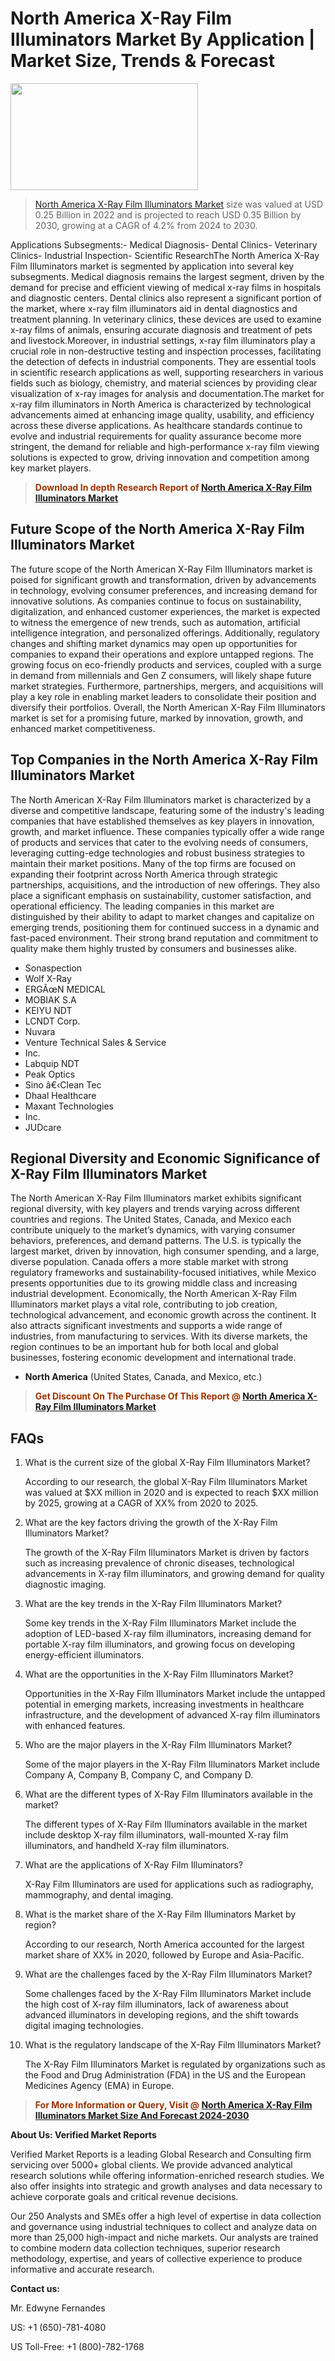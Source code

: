 <p><h1>North America X-Ray Film Illuminators Market By Application | Market Size, Trends & Forecast</h1><p><img class="aligncenter size-medium wp-image-105565" src="https://ffe5etoiles.com/wp-content/uploads/2025/01/MST7-300x171.png" alt="" width="300" height="171" /></p><blockquote><p><a href="https://www.verifiedmarketreports.com/download-sample/?rid=214402&utm_source=Github-NA&utm_medium=378" target="_blank">North America X-Ray Film Illuminators Market</a> size was valued at USD 0.25 Billion in 2022 and is projected to reach USD 0.35 Billion by 2030, growing at a CAGR of 4.2% from 2024 to 2030.</p></blockquote>Applications Subsegments:- Medical Diagnosis- Dental Clinics- Veterinary Clinics- Industrial Inspection- Scientific ResearchThe North America X-Ray Film Illuminators market is segmented by application into several key subsegments. Medical diagnosis remains the largest segment, driven by the demand for precise and efficient viewing of medical x-ray films in hospitals and diagnostic centers. Dental clinics also represent a significant portion of the market, where x-ray film illuminators aid in dental diagnostics and treatment planning. In veterinary clinics, these devices are used to examine x-ray films of animals, ensuring accurate diagnosis and treatment of pets and livestock.Moreover, in industrial settings, x-ray film illuminators play a crucial role in non-destructive testing and inspection processes, facilitating the detection of defects in industrial components. They are essential tools in scientific research applications as well, supporting researchers in various fields such as biology, chemistry, and material sciences by providing clear visualization of x-ray images for analysis and documentation.The market for x-ray film illuminators in North America is characterized by technological advancements aimed at enhancing image quality, usability, and efficiency across these diverse applications. As healthcare standards continue to evolve and industrial requirements for quality assurance become more stringent, the demand for reliable and high-performance x-ray film viewing solutions is expected to grow, driving innovation and competition among key market players.</p><blockquote><p><span style="color: #993300;"><strong>Download In depth Research Report of <a href="https://www.verifiedmarketreports.com/download-sample/?rid=214402&utm_source=Github-NA&utm_medium=378">North America X-Ray Film Illuminators Market</a></strong></span></p></blockquote><h2>Future Scope of the North America X-Ray Film Illuminators Market</h2><p>The future scope of the North American X-Ray Film Illuminators market is poised for significant growth and transformation, driven by advancements in technology, evolving consumer preferences, and increasing demand for innovative solutions. As companies continue to focus on sustainability, digitalization, and enhanced customer experiences, the market is expected to witness the emergence of new trends, such as automation, artificial intelligence integration, and personalized offerings. Additionally, regulatory changes and shifting market dynamics may open up opportunities for companies to expand their operations and explore untapped regions. The growing focus on eco-friendly products and services, coupled with a surge in demand from millennials and Gen Z consumers, will likely shape future market strategies. Furthermore, partnerships, mergers, and acquisitions will play a key role in enabling market leaders to consolidate their position and diversify their portfolios. Overall, the North American X-Ray Film Illuminators market is set for a promising future, marked by innovation, growth, and enhanced market competitiveness.</p><h2>Top Companies in the North America X-Ray Film Illuminators Market</h2><p>The North American X-Ray Film Illuminators market is characterized by a diverse and competitive landscape, featuring some of the industry's leading companies that have established themselves as key players in innovation, growth, and market influence. These companies typically offer a wide range of products and services that cater to the evolving needs of consumers, leveraging cutting-edge technologies and robust business strategies to maintain their market positions. Many of the top firms are focused on expanding their footprint across North America through strategic partnerships, acquisitions, and the introduction of new offerings. They also place a significant emphasis on sustainability, customer satisfaction, and operational efficiency. The leading companies in this market are distinguished by their ability to adapt to market changes and capitalize on emerging trends, positioning them for continued success in a dynamic and fast-paced environment. Their strong brand reputation and commitment to quality make them highly trusted by consumers and businesses alike.</p><p><ul><li>Sonaspection </li><li> Wolf X-Ray </li><li> ERGÃœN MEDICAL </li><li> MOBIAK S.A </li><li> KEIYU NDT </li><li> LCNDT Corp. </li><li> Nuvara </li><li> Venture Technical Sales & Service </li><li> Inc. </li><li> Labquip NDT </li><li> Peak Optics </li><li> Sino â€‹Clean Tec </li><li> Dhaal Healthcare </li><li> Maxant Technologies </li><li> Inc. </li><li> JUDcare</li></ul></p><h2>Regional Diversity and Economic Significance of X-Ray Film Illuminators Market</h2><p>The North American X-Ray Film Illuminators market exhibits significant regional diversity, with key players and trends varying across different countries and regions. The United States, Canada, and Mexico each contribute uniquely to the market’s dynamics, with varying consumer behaviors, preferences, and demand patterns. The U.S. is typically the largest market, driven by innovation, high consumer spending, and a large, diverse population. Canada offers a more stable market with strong regulatory frameworks and sustainability-focused initiatives, while Mexico presents opportunities due to its growing middle class and increasing industrial development. Economically, the North American X-Ray Film Illuminators market plays a vital role, contributing to job creation, technological advancement, and economic growth across the continent. It also attracts significant investments and supports a wide range of industries, from manufacturing to services. With its diverse markets, the region continues to be an important hub for both local and global businesses, fostering economic development and international trade.</p><ul> <li><strong>North America</strong> (United States, Canada, and Mexico, etc.)</li></ul><blockquote><p><span style="color: #993300;"><strong>Get Discount On The Purchase Of This Report @ <a href="https://www.verifiedmarketreports.com/ask-for-discount/?rid=214402&utm_source=Github-NA&utm_medium=378">North America X-Ray Film Illuminators Market</a></strong></span></p></blockquote><h2>FAQs</h2><p><ol> <li>What is the current size of the global X-Ray Film Illuminators Market?</div><div></li> <p>According to our research, the global X-Ray Film Illuminators Market was valued at $XX million in 2020 and is expected to reach $XX million by 2025, growing at a CAGR of XX% from 2020 to 2025.</p> <li>What are the key factors driving the growth of the X-Ray Film Illuminators Market?</div><div></li> <p>The growth of the X-Ray Film Illuminators Market is driven by factors such as increasing prevalence of chronic diseases, technological advancements in X-ray film illuminators, and growing demand for quality diagnostic imaging.</p> <li>What are the key trends in the X-Ray Film Illuminators Market?</div><div></li> <p>Some key trends in the X-Ray Film Illuminators Market include the adoption of LED-based X-ray film illuminators, increasing demand for portable X-ray film illuminators, and growing focus on developing energy-efficient illuminators.</p> <li>What are the opportunities in the X-Ray Film Illuminators Market?</div><div></li> <p>Opportunities in the X-Ray Film Illuminators Market include the untapped potential in emerging markets, increasing investments in healthcare infrastructure, and the development of advanced X-ray film illuminators with enhanced features.</p> <li>Who are the major players in the X-Ray Film Illuminators Market?</div><div></li> <p>Some of the major players in the X-Ray Film Illuminators Market include Company A, Company B, Company C, and Company D.</p> <li>What are the different types of X-Ray Film Illuminators available in the market?</div><div></li> <p>The different types of X-Ray Film Illuminators available in the market include desktop X-ray film illuminators, wall-mounted X-ray film illuminators, and handheld X-ray film illuminators.</p> <li>What are the applications of X-Ray Film Illuminators?</div><div></li> <p>X-Ray Film Illuminators are used for applications such as radiography, mammography, and dental imaging.</p> <li>What is the market share of the X-Ray Film Illuminators Market by region?</div><div></li> <p>According to our research, North America accounted for the largest market share of XX% in 2020, followed by Europe and Asia-Pacific.</p> <li>What are the challenges faced by the X-Ray Film Illuminators Market?</div><div></li> <p>Some challenges faced by the X-Ray Film Illuminators Market include the high cost of X-ray film illuminators, lack of awareness about advanced illuminators in developing regions, and the shift towards digital imaging technologies.</p> <li>What is the regulatory landscape of the X-Ray Film Illuminators Market?</div><div></li> <p>The X-Ray Film Illuminators Market is regulated by organizations such as the Food and Drug Administration (FDA) in the US and the European Medicines Agency (EMA) in Europe.</p></ol></p><blockquote><p><span style="color: #993300;"><strong>For More Information or Query, Visit @ <a href="https://www.verifiedmarketreports.com/product/x-ray-film-illuminators-market/">North America X-Ray Film Illuminators Market Size And Forecast 2024-2030</a></strong></span></p></blockquote><p><strong>About Us: Verified Market Reports</strong></p><p>Verified Market Reports is a leading Global Research and Consulting firm servicing over 5000+ global clients. We provide advanced analytical research solutions while offering information-enriched research studies. We also offer insights into strategic and growth analyses and data necessary to achieve corporate goals and critical revenue decisions.</p><p>Our 250 Analysts and SMEs offer a high level of expertise in data collection and governance using industrial techniques to collect and analyze data on more than 25,000 high-impact and niche markets. Our analysts are trained to combine modern data collection techniques, superior research methodology, expertise, and years of collective experience to produce informative and accurate research.</p><p><strong>Contact us:</strong></p><p>Mr. Edwyne Fernandes</p><p>US: +1 (650)-781-4080</p><p>US Toll-Free: +1 (800)-782-1768</p>

